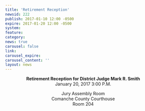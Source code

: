 ```yaml
---
title: 'Retirement Reception'
newsid: 222
publish: 2017-01-10 12:00 -0500
expire: 2017-01-20 12:00 -0500
system: 
feature: 
category: 
news: true
carousel: false
link: 
carousel_expire: 
carousel_content: ''
layout: news
---
```

<div style="text-align: center;">
<p><strong>Retirement Reception for District Judge Mark R. Smith</strong><br>
January 20, 2017 3:00 P.M.</p>
<p>Jury Assembly Room<br>
Comanche County Courthouse<br>
Room 204</p>
</div>